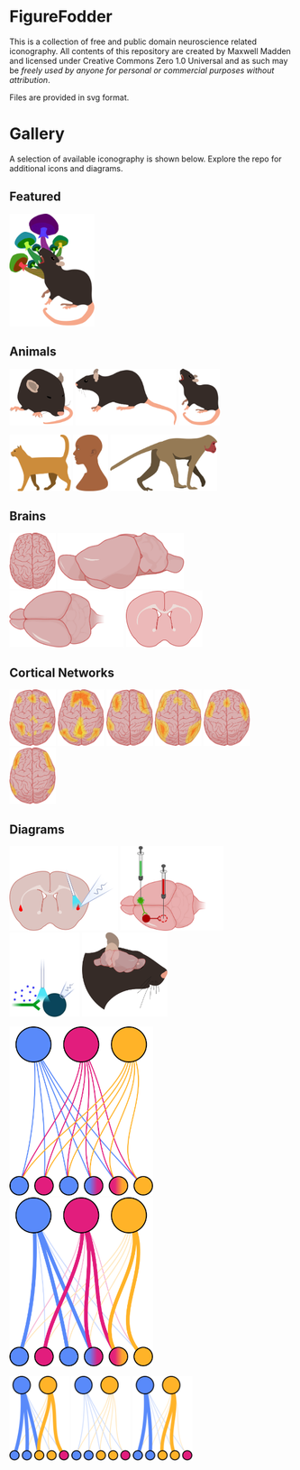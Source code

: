 # FigureFodder

This is a collection of free and public domain neuroscience related iconography. All contents of this repository are created by Maxwell Madden and licensed under Creative Commons Zero 1.0 Universal and as such may be _freely used by anyone for personal or commercial purposes without attribution_.

Files are provided in svg format.

# Gallery

A selection of available iconography is shown below. Explore the repo for additional icons and diagrams.

## Featured

<img src="./icons/misc/Psychedelic Mouse.svg" height="200" />

## Animals

<img src="./icons/animals/mice/mouse_sleeping.svg" height="100" /> <img src="./icons/animals/mice/mouse_side.svg"  height="100"/> <img src="./icons/animals/mice/mouse_rearing.svg"  height="100"/>

<img src="./icons/animals/cat.svg" height="100" /> <img src="./icons/animals/human.svg" height="100" /> <img src="./icons/animals/monkey.svg" height="100" />

## Brains

<img src="./icons/brains/human/human_top.svg" height="100" /> <img src="./icons/brains/mouse/mouse_side.svg" height="100" /> <img src="./icons/brains/mouse/mouse_top.svg" height="100" /> <img src="./icons/brains/mouse/mouse_slice.svg" height="100" />

## Cortical Networks

<img src="./icons/brains/human_networks/Cingulo-Opercular Network.svg" height="100" /> <img src="./icons/brains/human_networks/Default Mode Network.svg" height="100" /> <img src="./icons/brains/human_networks/Dorsal Attention Network.svg" height="100" />
<img src="./icons/brains/human_networks/Frontoparietal Network.svg" height="100" /> <img src="./icons/brains/human_networks/Salience Network.svg" height="100" /> <img src="./icons/brains/human_networks/Ventral Attention Network.svg" height="100" />

## Diagrams

<img src="./diagrams/flourescent_claustrum_recording_red.svg" height="150" /> <img src="./diagrams/CRACM.svg" height="150" /> <img src="./diagrams/whole_cell_patch_clamp.svg" height="150" />  <img src="./diagrams/mouse_head_with_brain.svg" height="150" />

<img src="./diagrams/networks/network_naive.svg" height="300" /> <img src="./diagrams/networks/network_learned.svg" height="300" />

<img src="./diagrams/networks/network_disease.svg" height="150" /> <img src="./diagrams/networks/network_reset.svg" height="150" /> <img src="./diagrams/networks/network_relearning.svg" height="150" />

